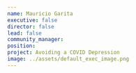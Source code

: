 ```yaml
---
name: Mauricio Garita
executive: false
director: false
lead: false
community_manager: 
position:  
project: Avoiding a COVID Depression
image: ../assets/default_exec_image.png
---
```

